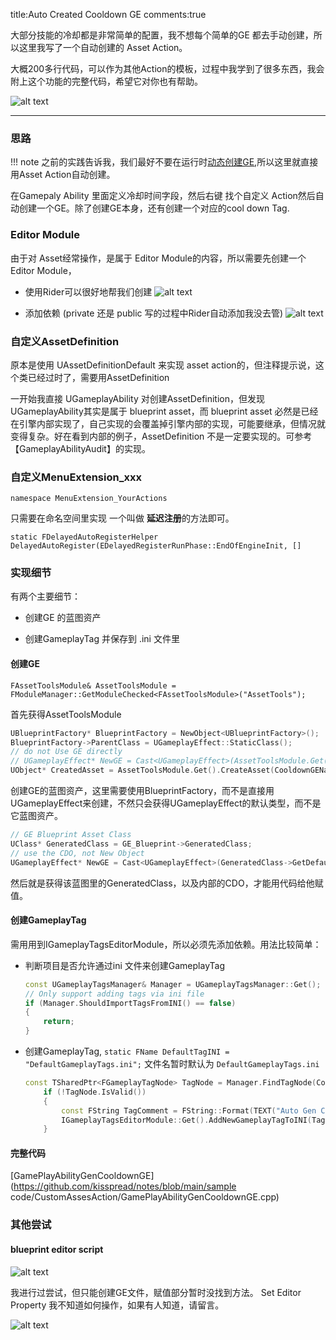title:Auto Created Cooldown GE
comments:true

大部分技能的冷却都是非常简单的配置，我不想每个简单的GE 都去手动创建，所以这里我写了一个自动创建的 Asset Action。

大概200多行代码，可以作为其他Action的模板，过程中我学到了很多东西，我会附上这个功能的完整代码，希望它对你也有帮助。

![alt text](../assets/images/01EditorModule_image-4.png)

---

### 思路
!!! note
    之前的实践告诉我，我们最好不要在运行时[动态创建GE](../GAS/5CooldownGE.md),所以这里就直接用Asset Action自动创建。

在Gamepaly Ability 里面定义冷却时间字段，然后右键 找个自定义 Action然后自动创建一个GE。除了创建GE本身，还有创建一个对应的cool down Tag.

### Editor Module

由于对 Asset经常操作，是属于 Editor Module的内容，所以需要先创建一个 Editor Module，

- 使用Rider可以很好地帮我们创建
  ![alt text](../assets/images/01EditorModule_image.png)

- 添加依赖 (private 还是 public 写的过程中Rider自动添加我没去管)
  ![alt text](../assets/images/01EditorModule.zh_image.png)

### 自定义AssetDefinition
 原本是使用 UAssetDefinitionDefault 来实现 asset action的，但注释提示说，这个类已经过时了，需要用AssetDefinition

一开始我直接 UGameplayAbility 对创建AssetDefinition，但发现 UGameplayAbility其实是属于 blueprint asset，而 blueprint asset 必然是已经在引擎内部实现了，自己实现的会覆盖掉引擎内部的实现，可能要继承，但情况就变得复杂。好在看到内部的例子，AssetDefinition 不是一定要实现的。可参考【GameplayAbilityAudit】的实现。

### 自定义MenuExtension_xxx

`namespace MenuExtension_YourActions`

只需要在命名空间里实现 一个叫做 **延迟注册**的方法即可。 

`static FDelayedAutoRegisterHelper DelayedAutoRegister(EDelayedRegisterRunPhase::EndOfEngineInit, []`

### 实现细节

有两个主要细节：

 - 创建GE 的蓝图资产
 
 - 创建GameplayTag 并保存到 .ini 文件里

#### 创建GE
`FAssetToolsModule& AssetToolsModule = FModuleManager::GetModuleChecked<FAssetToolsModule>("AssetTools");`

首先获得AssetToolsModule 

```cpp
UBlueprintFactory* BlueprintFactory = NewObject<UBlueprintFactory>();
BlueprintFactory->ParentClass = UGameplayEffect::StaticClass();
// do not Use GE directly
// UGameplayEffect* NewGE = Cast<UGameplayEffect>(AssetToolsModule.Get().CreateAsset(CooldownGEName, NewGEPath, UGameplayEffect::StaticClass(), nullptr));
UObject* CreatedAsset = AssetToolsModule.Get().CreateAsset(CooldownGEName, NewGEPath, UBlueprint::StaticClass(), BlueprintFactory);

```

创建GE的蓝图资产，这里需要使用BlueprintFactory，而不是直接用UGameplayEffect来创建，不然只会获得UGameplayEffect的默认类型，而不是它蓝图资产。

```cpp
// GE Blueprint Asset Class
UClass* GeneratedClass = GE_Blueprint->GeneratedClass;
// use the CDO, not New Object
UGameplayEffect* NewGE = Cast<UGameplayEffect>(GeneratedClass->GetDefaultObject());

```

然后就是获得该蓝图里的GeneratedClass，以及内部的CDO，才能用代码给他赋值。

#### 创建GameplayTag

需用用到IGameplayTagsEditorModule，所以必须先添加依赖。用法比较简单：

- 判断项目是否允许通过ini 文件来创建GameplayTag
    ```cpp
    const UGameplayTagsManager& Manager = UGameplayTagsManager::Get();
    // Only support adding tags via ini file
    if (Manager.ShouldImportTagsFromINI() == false)
    {
        return;
    }
    ```
 - 创建GameplayTag, `static FName DefaultTagINI = "DefaultGameplayTags.ini";` 文件名暂时默认为 `DefaultGameplayTags.ini`
    ```cpp
    const TSharedPtr<FGameplayTagNode> TagNode = Manager.FindTagNode(CooldownTagName);
		if (!TagNode.IsValid())
		{
			const FString TagComment = FString::Format(TEXT("Auto Gen Cooldown Tag for {0}"), {TagName});
			IGameplayTagsEditorModule::Get().AddNewGameplayTagToINI(TagName, TagComment, DefaultTagINI);
		}
    ```    


#### 完整代码
[GamePlayAbilityGenCooldownGE](https://github.com/kisspread/notes/blob/main/sample code/CustomAssesAction/GamePlayAbilityGenCooldownGE.cpp)


### 其他尝试

#### blueprint editor script

![alt text](../assets/images/01EditorModule_image-3.png)

我进行过尝试，但只能创建GE文件，赋值部分暂时没找到方法。
Set Editor Property 我不知道如何操作，如果有人知道，请留言。

![alt text](../assets/images/01EditorModule_image-2.png)